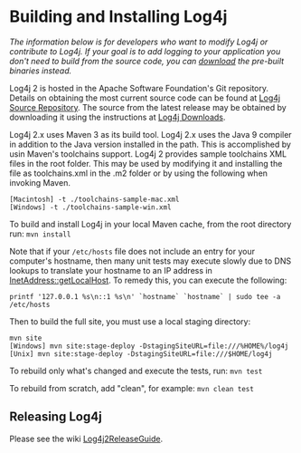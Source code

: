 <!-- vim: set syn=markdown : -->
<!--
 Licensed to the Apache Software Foundation (ASF) under one or more
 contributor license agreements. See the NOTICE file distributed with
 this work for additional information regarding copyright ownership.
 The ASF licenses this file to You under the Apache License, Version 2.0
 (the "License"); you may not use this file except in compliance with
 the License. You may obtain a copy of the License at

         http://www.apache.org/licenses/LICENSE-2.0

 Unless required by applicable law or agreed to in writing, software
 distributed under the License is distributed on an "AS IS" BASIS,
 WITHOUT WARRANTIES OR CONDITIONS OF ANY KIND, either express or implied.
 See the License for the specific language governing permissions and
 limitations under the License.
-->

# Building and Installing Log4j

*The information below is for developers who want to modify Log4j or contribute
to Log4j. If your goal is to add logging to your application you don't need to
build from the source code, you can [download](download.html) the pre-built
binaries instead.*

Log4j 2 is hosted in the Apache Software Foundation's Git repository. Details on obtaining the
most current source code can be found at
[Log4j Source Repository](source-repository.html). The source from the latest release may be
obtained by downloading it using the instructions at [Log4j Downloads](download.html).

Log4j 2.x uses Maven 3 as its build tool. Log4j 2.x uses the Java 9 compiler in addition to 
the Java version installed in the path. This is accomplished by usin Maven's toolchains support.
Log4j 2 provides sample toolchains XML files in the root folder. This may be used by
modifying it and installing the file as toolchains.xml in the .m2 folder or by using the 
following when invoking Maven.

```
[Macintosh] -t ./toolchains-sample-mac.xml 
[Windows] -t ./toolchains-sample-win.xml 
```

To build and install Log4j in your local Maven cache, from the root directory run: `mvn install`

Note that if your `/etc/hosts` file does not include an entry for your computer's hostname, then
many unit tests may execute slowly due to DNS lookups to translate your hostname to an IP address in
<a class="javadoc" href="http://docs.oracle.com/javase/7/docs/api/java/net/InetAddress.html#getLocalHost()">InetAddress::getLocalHost</a>.
To remedy this, you can execute the following:

```
printf '127.0.0.1 %s\n::1 %s\n' `hostname` `hostname` | sudo tee -a /etc/hosts
```

Then to build the full site, you must use a local staging directory:

```
mvn site
[Windows] mvn site:stage-deploy -DstagingSiteURL=file:///%HOME%/log4j
[Unix] mvn site:stage-deploy -DstagingSiteURL=file:///$HOME/log4j
```

To rebuild only what's changed and execute the tests, run: `mvn test`

To rebuild from scratch, add "clean", for example: `mvn clean test`

## Releasing Log4j

Please see the wiki [Log4j2ReleaseGuide](https://wiki.apache.org/logging/Log4j2ReleaseGuide).
